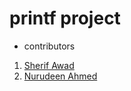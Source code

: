 # printf project

- contributors
1. [Sherif Awad](github.com/sherif-awad1)
2. [Nurudeen Ahmed](github.com/0xNuru)
